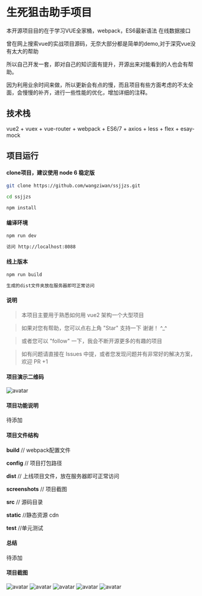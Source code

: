 # 生死狙击助手项目
本开源项目目的在于学习VUE全家桶，webpack，ES6最新语法 在线数据接口

曾在网上搜索vue的实战项目源码，无奈大部分都是简单的demo,对于深究vue没有太大的帮助

所以自己开发一套，即对自己的知识面有提升，开源出来对能看到的人也会有帮助。

因为利用业余时间来做，所以更新会有点的慢，而且项目有些方面考虑的不太全面，会慢慢的补齐，进行一些性能的优化，增加详细的注释。

## 技术栈
vue2 + vuex + vue-router + webpack + ES6/7 + axios + less + flex + esay-mock

## 项目运行

#### clone项目，建议使用 node 6 稳定版
```bash
git clone https://github.com/wangziwan/ssjjzs.git 

cd ssjjzs 

npm install
````

#### 编译环境
```bash
npm run dev

访问 http://localhost:8088
````

#### 线上版本
```bash
npm run build

生成的dist文件夹放在服务器即可正常访问
````

#### 说明
>本项目主要用于熟悉如何用 vue2 架构一个大型项目

>如果对您有帮助，您可以点右上角 "Star" 支持一下 谢谢！ ^_^

>或者您可以 "follow" 一下，我会不断开源更多的有趣的项目

>如有问题请直接在 Issues 中提，或者您发现问题并有非常好的解决方案，欢迎 PR +1

#### 项目演示二维码
![avatar](https://github.com/wangziwan/ssjjzs/blob/master/screenshot/ewm.png)

#### 项目功能说明
待添加

#### 项目文件结构
**build** // webpack配置文件

**config** // 项目打包路径

**dist**  // 上线项目文件，放在服务器即可正常访问

**screenshots**  // 项目截图

**src**   // 源码目录

**static** //静态资源 cdn

**test** //单元测试

#### 总结
待添加

#### 项目截图
![avatar](https://github.com/wangziwan/ssjjzs/blob/master/screenshot/1.jpg)
![avatar](https://github.com/wangziwan/ssjjzs/blob/master/screenshot/2.jpg)
![avatar](https://github.com/wangziwan/ssjjzs/blob/master/screenshot/3.jpg)
![avatar](https://github.com/wangziwan/ssjjzs/blob/master/screenshot/4.jpg)
![avatar](https://github.com/wangziwan/ssjjzs/blob/master/screenshot/5.jpg)

